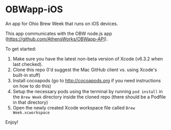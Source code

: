 # OBWapp-iOS
An app for Ohio Brew Week that runs on iOS devices.

This app communicates with the OBW node.js app (https://github.com/AthensWorks/OBWapp-API).

To get started:

  1. Make sure you have the latest non-beta version of Xcode (v6.3.2 when last checked). 
  2. Clone this repo (I'd suggest the Mac GitHub client vs. using Xcode's built-in stuff)
  3. Install cocoapods (go to http://cocoapods.org if you need instructions on how to do this)
  4. Setup the necessary pods using the terminal by running `pod install` in the `Brew Week` directory inside the cloned repo (there should be a Podfile in that directory)
  5. Open the newly created Xcode workspace file called `Brew Week.xcworkspace`

Enjoy!
